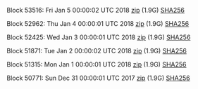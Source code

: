 Block 53516: Fri Jan  5 00:00:02 UTC 2018 [zip](https://transfer.sh/x18X1/bootstrap.dat.20180105.zip) (1.9G) [SHA256](https://transfer.sh/E2Kx9/sha256.txt)

Block 52962: Thu Jan  4 00:00:01 UTC 2018 [zip](https://transfer.sh/PvEfS/bootstrap.dat.20180104.zip) (1.9G) [SHA256](https://transfer.sh/xpf0g/sha256.txt)

Block 52425: Wed Jan  3 00:00:01 UTC 2018 [zip](https://transfer.sh/ENEVB/bootstrap.dat.20180103.zip) (1.9G) [SHA256](https://transfer.sh/tGEBT/sha256.txt)

Block 51871: Tue Jan  2 00:00:02 UTC 2018 [zip](https://transfer.sh/5Ae44/bootstrap.dat.20180102.zip) (1.9G) [SHA256](https://transfer.sh/EWFO0/sha256.txt)

Block 51315: Mon Jan  1 00:00:01 UTC 2018 [zip](https://transfer.sh/EuZPd/bootstrap.dat.20180101.zip) (1.9G) [SHA256](https://transfer.sh/MjlDu/sha256.txt)

Block 50771: Sun Dec 31 00:00:01 UTC 2017 [zip](https://transfer.sh/V43aP/bootstrap.dat.20171231.zip) (1.9G) [SHA256](https://transfer.sh/T4AuL/sha256.txt)
